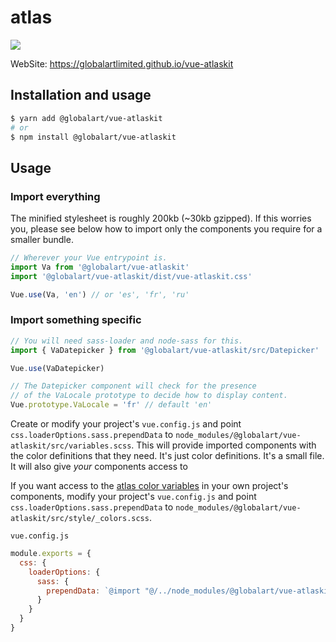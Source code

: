 # atlas

![](https://img.shields.io/npm/v/@globalart/vue-atlaskit.svg?colorA=57D9A3&colorB=666666)

WebSite: https://globalartlimited.github.io/vue-atlaskit

## Installation and usage

```bash
$ yarn add @globalart/vue-atlaskit
# or
$ npm install @globalart/vue-atlaskit
```

## Usage

### Import everything

The minified stylesheet is roughly 200kb (~30kb gzipped). If this worries you, please see below how to import
only the components you require for a smaller bundle.

```javascript
// Wherever your Vue entrypoint is.
import Va from '@globalart/vue-atlaskit'
import '@globalart/vue-atlaskit/dist/vue-atlaskit.css'

Vue.use(Va, 'en') // or 'es', 'fr', 'ru'
```

### Import something specific

```javascript
// You will need sass-loader and node-sass for this.
import { VaDatepicker } from '@globalart/vue-atlaskit/src/Datepicker'

Vue.use(VaDatepicker)

// The Datepicker component will check for the presence
// of the VaLocale prototype to decide how to display content.
Vue.prototype.VaLocale = 'fr' // default 'en'
```

Create or modify your project's `vue.config.js` and point `css.loaderOptions.sass.prependData`
to `node_modules/@globalart/vue-atlaskit/src/variables.scss`. This will provide imported
components with the color definitions that they need. It's just color definitions.
It's a small file. It will also give *your* components access to

If you want access to
the [atlas color variables](https://github.com/GlobalArtLimited/vue-atlaskit/blob/master/src/style/_colors.scss)
in your own project's components, modify your project's `vue.config.js` and point
`css.loaderOptions.sass.prependData` to `node_modules/@globalart/vue-atlaskit/src/style/_colors.scss`.

`vue.config.js`

```javascript
module.exports = {
  css: {
    loaderOptions: {
      sass: {
        prependData: `@import "@/../node_modules/@globalart/vue-atlaskit/src/style/_colors.scss";`
      }
    }
  }
}
```
